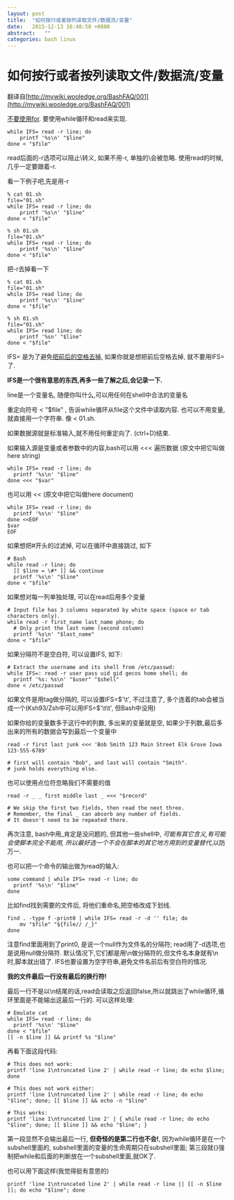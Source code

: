 ```yaml
---
layout: post
title:  "如何按行或者按列读取文件/数据流/变量"
date:   2015-12-13 16:48:50 +0800
abstract:   ""
categories: bash linux
---
```


# 如何按行或者按列读取文件/数据流/变量

翻译自[http://mywiki.wooledge.org/BashFAQ/001](http://mywiki.wooledge.org/BashFAQ/001)

[不要使用for](). 要使用while循环和read来实现.

    while IFS= read -r line; do
        printf '%s\n' "$line"
    done < "$file"

read后面的-r选项可以阻止\转义, 如果不用-r, 单独的\会被忽略. 使用read的时候, 几乎一定要跟着-r.

看一下例子吧,先是用-r

    % cat 01.sh
    file="01.sh"
    while IFS= read -r line; do
        printf '%s\n' "$line"
    done < "$file"

    % sh 01.sh
    file="01.sh"
    while IFS= read -r line; do
        printf '%s\n' "$line"
    done < "$file"

把-r去掉看一下

    % cat 01.sh
    file="01.sh"
    while IFS= read line; do
        printf '%s\n' "$line"
    done < "$file"

    % sh 01.sh
    file="01.sh"
    while IFS= read line; do
        printf '%sn' "$line"
    done < "$file"

IFS= 是为了避免[把前后的空格去掉](), 如果你就是想把前后空格去掉, 就不要用IFS= 了.

**IFS是一个很有意思的东西,再多一些了解之后,会记录一下.**

line是一个变量名, 随便你叫什么,可以用任何在shell中合法的变量名

重定向符号 < "$file" , 告诉while循环从file这个文件中读取内容. 也可以不用变量, 就直接用一个字符串.  像 < 01.sh.

如果数据源就是标准输入,就不用任何重定向了. (ctrl+D)结束.

如果输入源是变量或者参数中的内容,bash可以用 <<< 遍历数据 (原文中把它叫做here string)

    while IFS= read -r line; do
      printf '%s\n' "$line"
    done <<< "$var"

也可以用 << (原文中把它叫做here document)

    while IFS= read -r line; do
      printf '%s\n' "$line"
    done <<EOF
    $var
    EOF

如果想把#开头的过滤掉, 可以在循环中直接跳过, 如下

    # Bash
    while read -r line; do
      [[ $line = \#* ]] && continue
      printf '%s\n' "$line"
    done < "$file"

如果想对每一列单独处理, 可以在read后用多个变量

    # Input file has 3 columns separated by white space (space or tab characters only).
    while read -r first_name last_name phone; do
      # Only print the last name (second column)
      printf '%s\n' "$last_name"
    done < "$file"

如果分隔符不是空白符, 可以设置IFS, 如下:

    # Extract the username and its shell from /etc/passwd:
    while IFS=: read -r user pass uid gid gecos home shell; do
      printf '%s: %s\n' "$user" "$shell"
    done < /etc/passwd

如果文件是用tag做分隔的, 可以设置IFS=$'\t', 不过注意了, 多个连着的tab会被当成一个(Ksh93/Zsh中可以用IFS=$'\t\t', 但Bash中没用)

如果你给的变量数多于这行中的列数, 多出来的变量就是空, 如果少于列数,最后多出来的所有的数据会写到最后一个变量中

    read -r first last junk <<< 'Bob Smith 123 Main Street Elk Grove Iowa 123-555-6789'

    # first will contain "Bob", and last will contain "Smith".
    # junk holds everything else.

也可以使用点位符忽略我们不需要的值

    read -r _ _ first middle last _ <<< "$record"
    
    # We skip the first two fields, then read the next three.
    # Remember, the final _ can absorb any number of fields.
    # It doesn't need to be repeated there.

再次注意, bash中用_肯定是没问题的, 但其他一些shell中, _可能有其它含义,有可能会使脚本完全不能用, 所以最好选一个不会在脚本的其它地方用到的变量替代_,以防万一.

也可以把一个命令的输出做为read的输入:

    some command | while IFS= read -r line; do
      printf '%s\n' "$line"
    done

比如find找到需要的文件后, 将他们重命名,把空格改成下划线.

    find . -type f -print0 | while IFS= read -r -d '' file; do
        mv "$file" "${file// /_}"
    done

注意find里面用到了print0, 是说一个null作为文件名的分隔符; read用了-d选项,也是说用null做分隔符. 默认情况下,它们都是用\n做分隔符的,但文件名本身就有\n时,脚本就出错了. IFS也要设置为空字符串,避免文件名前后有空白符的情况.


**我的文件最后一行没有最后的换行符!**

最后一行不是以\n结尾的话,read会读取之后返回false,所以就跳出了while循环,循环里面是不能输出这最后一行的. 可以这样处理:

    # Emulate cat
    while IFS= read -r line; do
      printf '%s\n' "$line"
    done < "$file"
    [[ -n $line ]] && printf %s "$line"

再看下面这段代码:

    # This does not work:
    printf 'line 1\ntruncated line 2' | while read -r line; do echo $line; done
    
    # This does not work either:
    printf 'line 1\ntruncated line 2' | while read -r line; do echo "$line"; done; [[ $line ]] && echo -n "$line"
    
    # This works:
    printf 'line 1\ntruncated line 2' | { while read -r line; do echo "$line"; done; [[ $line ]] && echo "$line"; }

第一段显然不会输出最后一行, **但奇怪的是第二行也不会!**, 因为while循环是在一个subshell里面的, subshell里面的变量的生命周期只在subshell里面; 第三段就{}强制把while和后面的判断放在一个subshell里面,就OK了.

也可以用下面这样(我觉得挺有意思的)

    printf 'line 1\ntruncated line 2' | while read -r line || [[ -n $line ]]; do echo "$line"; done
